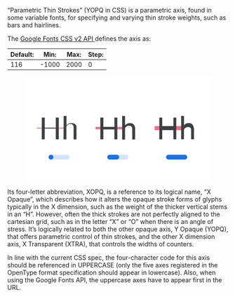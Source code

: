 
“Parametric Thin Strokes” (YOPQ in CSS) is a parametric axis, found in some variable fonts, for specifying and varying thin stroke weights, such as bars and hairlines.

The [Google Fonts CSS v2 API ](https://developers.google.com/fonts/docs/css2) defines the axis as:

| Default: | Min: | Max: | Step: |
| --- | --- | --- | --- |
| 116 | -1000 | 2000 | 0 |

<figure>

![INSERT_ALT_TEXT](images/thumbnail.svg)

</figure>

Its four-letter abbreviation, XOPQ, is a reference to its logical name, “X Opaque”, which describes how it alters the opaque stroke forms of glyphs typically in the X dimension, such as the weight of the thicker vertical stems in an “H”. However, often the thick strokes are not perfectly aligned to the cartesian grid, such as in the letter “X” or “O” when there is an angle of stress. It’s logically related to both the other opaque axis, Y Opaque (YOPQ), that offers parametric control of thin strokes, and the other X dimension axis, X Transparent (XTRA), that controls the widths of counters.

In line with the current CSS spec, the four-character code for this axis should be referenced in UPPERCASE (only the five axes registered in the OpenType format specification should appear in lowercase). Also, when using the Google Fonts API, the uppercase axes have to appear first in the URL.
